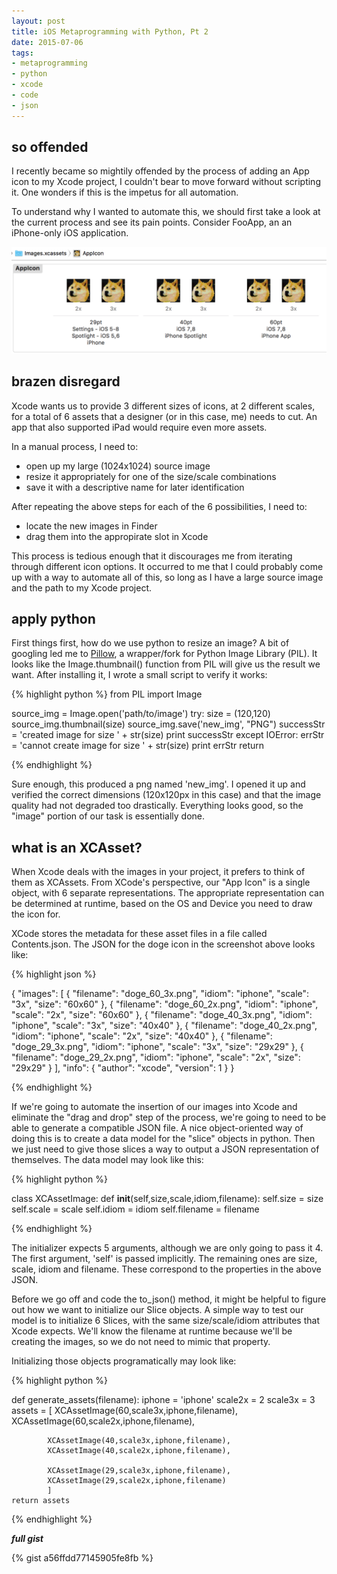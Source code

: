```yaml
---
layout: post
title: iOS Metaprogramming with Python, Pt 2
date: 2015-07-06
tags:
- metaprogramming
- python
- xcode
- code
- json
---
```


so offended
------------

I recently became so mightily offended by the process of adding an App icon to my Xcode project, I couldn't bear to move forward without scripting it. One wonders if this is the impetus for all automation. 

To understand why I wanted to automate this, we should first take a look at the current process and see its pain points.
Consider FooApp, an an iPhone-only iOS application. 

![such icon](/assets/2015-07-06/oldicon.png)

brazen disregard
----------

Xcode wants us to provide 3 different sizes of icons, at 2 different scales, for a total of 6 assets that a designer (or in this case, me) needs to cut. An app that also supported iPad would require even more assets. 

In a manual process, I need to:

* open up my large (1024x1024) source image
* resize it appropriately for one of the size/scale combinations
* save it with a descriptive name for later identification

After repeating the above steps for each of the 6 possibilities, I need to:

* locate the new images in Finder
* drag them into the appropirate slot in Xcode

This process is tedious enough that it discourages me from iterating through different icon options. It occurred to me that I could probably come up with a way to automate all of this, so long as I have a large source image and the path to my Xcode project.

apply python
--------

First things first, how do we use python to resize an image? A bit of googling led me to [Pillow](https://python-pillow.github.io/), a wrapper/fork for Python Image Library (PIL). It looks like the Image.thumbnail() function from PIL will give us the result we want. After installing it, I wrote a small script to verify it works:

{% highlight python %}
from PIL import Image

source_img = Image.open('path/to/image')
try:
	size = (120,120)
	source_img.thumbnail(size)
	source_img.save('new_img', "PNG")
	successStr = 'created image for size ' + str(size)
	print successStr
except IOError:
	errStr = 'cannot create image for size ' + str(size)
	print errStr
	return

{% endhighlight %}

Sure enough, this produced a png named 'new_img'. I opened it up and verified the correct dimensions (120x120px in this case) and that the image quality had not degraded too drastically. Everything looks good, so the "image" portion of our task is essentially done. 

what is an XCAsset?
--------------

When Xcode deals with the images in your project, it prefers to think of them as XCAssets. From XCode's perspective, our "App Icon" is a single object, with 6 separate representations. The appropriate representation can be determined at runtime, based on the OS and Device you need to draw the icon for.

XCode stores the metadata for these asset files in a file called Contents.json. The JSON for the doge icon in the screenshot above looks like:

{% highlight json %}

{
    "images": [
        {
            "filename": "doge_60_3x.png",
            "idiom": "iphone",
            "scale": "3x",
            "size": "60x60"
        },
        {
            "filename": "doge_60_2x.png",
            "idiom": "iphone",
            "scale": "2x",
            "size": "60x60"
        },
        {
            "filename": "doge_40_3x.png",
            "idiom": "iphone",
            "scale": "3x",
            "size": "40x40"
        },
        {
            "filename": "doge_40_2x.png",
            "idiom": "iphone",
            "scale": "2x",
            "size": "40x40"
        },
        {
            "filename": "doge_29_3x.png",
            "idiom": "iphone",
            "scale": "3x",
            "size": "29x29"
        },
        {
            "filename": "doge_29_2x.png",
            "idiom": "iphone",
            "scale": "2x",
            "size": "29x29"
        }
    ],
    "info": {
        "author": "xcode",
        "version": 1
    }
}

{% endhighlight %}

If we're going to automate the insertion of our images into Xcode and eliminate the "drag and drop" step of the process, we're going to need to be able to generate a compatible JSON file. A nice object-oriented way of doing this is to create a data model for the "slice" objects in python. Then we just need to give those slices a way to output a JSON representation of themselves. The data model may look like this:

{% highlight python %}

class XCAssetImage:
	def __init__(self,size,scale,idiom,filename):
		self.size = size
		self.scale = scale
		self.idiom = idiom
		self.filename = filename

{% endhighlight %}

The initializer expects 5 arguments, although we are only going to pass it 4. 
The first argument, 'self' is passed implicitly. The remaining ones are size, scale, idiom and filename. These correspond to the properties in the above JSON. 

Before we go off and code the to_json() method, it might be helpful to figure out how we want to initialize our Slice objects. A simple way to test our model is to initialize 6 Slices, with the same size/scale/idiom attributes that Xcode expects. We'll know the filename at runtime because we'll be creating the images, so we do not need to mimic that property.

Initializing those objects programatically may look like:

{% highlight python %}

def generate_assets(filename):
	iphone = 'iphone'
	scale2x = 2
	scale3x = 3
	assets = [
			XCAssetImage(60,scale3x,iphone,filename),
			XCAssetImage(60,scale2x,iphone,filename),

			XCAssetImage(40,scale3x,iphone,filename),
			XCAssetImage(40,scale2x,iphone,filename),
			
			XCAssetImage(29,scale3x,iphone,filename),
			XCAssetImage(29,scale2x,iphone,filename)
			]
	return assets

{% endhighlight %}

<!-- {% highlight python %}

import os, sys, fnmatch, json, shutil
from PIL import Image

class XCAsset:
	def __init__(self,size,scale,idiom,filename):
		self.size = size
		self.scale = scale
		self.idiom = idiom
		self.filename = filename+'_'+str(self.size)+'_'+str(self.scale)+'x.png'

	def to_json(self):
		jsonDict = {}
		jsonDict['size'] = str(self.size)+'x'+str(self.size)
		jsonDict['idiom'] = self.idiom
		jsonDict['filename'] = self.filename
		jsonDict['scale'] = str(self.scale)+'x'
		# print jsonDict
		return jsonDict

def emptyDir(directory):
	for root, dirs, files in os.walk(directory):
		for f in files:
			os.unlink(os.path.join(root, f))
		for d in dirs:
			shutil.rmtree(os.path.join(root, d))

def findFiles(projectPath):
	
	pattern = 'AppIcon.appiconset'

	for root, dirnames, filenames in os.walk(projectPath):

		for directory in dirnames:
			if pattern in directory:
				print 'found file'
				fullPath = os.path.join(root, directory)
				print fullPath
				return fullPath

def makeImage(source_img,asset):
	try:
		pixels = asset.size*asset.scale
		size = (pixels,pixels)
		source_img.thumbnail(size)
		source_img.save(asset.filename, "PNG")
		successStr = 'created image for size ' + str(size)
		print successStr
	except IOError:
		errStr = 'cannot create image for size ' + str(size)
		print errStr
		return

def generate_assets(filename):
	iphone = 'iphone'
	scale2x = 2
	scale3x = 3
	assets = [
			XCAsset(60,scale3x,iphone,filename),
			XCAsset(60,scale2x,iphone,filename),

			XCAsset(40,scale3x,iphone,filename),
			XCAsset(40,scale2x,iphone,filename),
			
			XCAsset(29,scale3x,iphone,filename),
			XCAsset(29,scale2x,iphone,filename)
			]
	return assets

def writeContents(assets):

	jsonDict = {}

	jsonDict['info'] = {
					    'version' : 1,
					    'author' : 'xcode'
						}

	images = []
	for a in assets:
		images.append(a.to_json())

	jsonDict['images'] = images

	#pretty print
	print json.dumps(jsonDict,sort_keys=True,indent=4,separators=(',', ': '))

	with open('Contents.json', 'w') as outfile:
		json.dump(jsonDict, outfile)

def main():

	#intended invocation:
	#python make_images.py <imagename (relative to script location)> <project path>
	#python make_images.py FooAppIcon2.png /Users/niko/Documents/FooApp
	argsList = sys.argv

	if len(argsList) < 3:
		exit('not enough args')

	path = argsList.pop()
	imgName = argsList.pop()
	fileName = os.path.splitext(imgName)[0]

	source_img = Image.open(imgName)

	newDir = findFiles(path)
	emptyDir(newDir)
	assets = generate_assets(fileName)
	os.chdir(newDir)

	for a in assets:
		img = source_img.copy()
		makeImage(img,a)

	writeContents(assets)

if __name__ == '__main__':
	main()

{% endhighlight %} -->


___full gist___

{% gist a56ffdd77145905fe8fb %}
